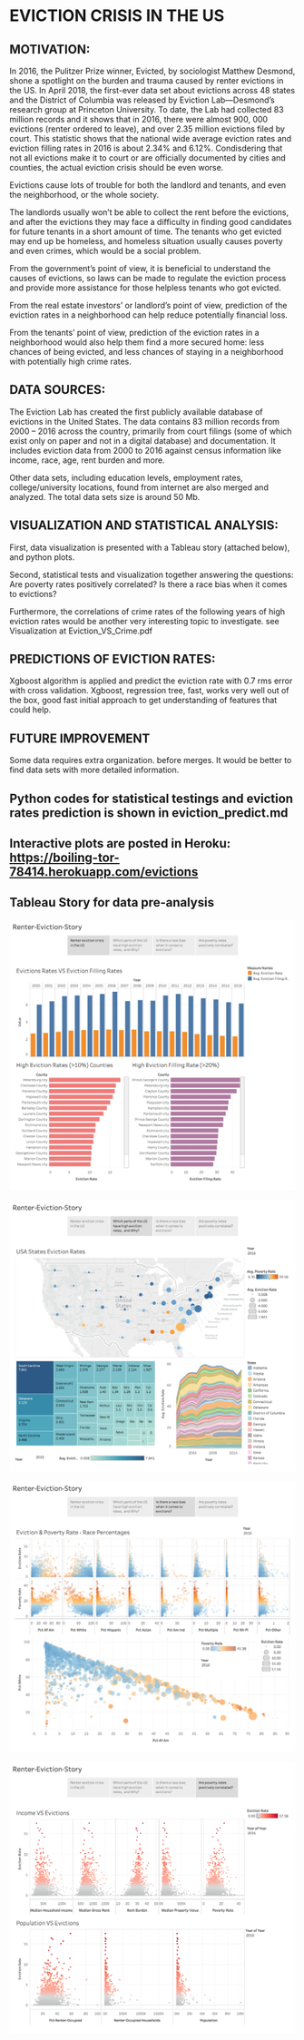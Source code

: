 
# EVICTION CRISIS IN THE US

## MOTIVATION:

In 2016, the Pulitzer Prize winner, Evicted, by sociologist Matthew Desmond, shone a spotlight on the burden and trauma caused by renter evictions in the US. In April 2018, the first-ever data set about evictions across 48 states and the District of Columbia was released by Eviction Lab—Desmond’s research group at Princeton University. To date, the Lab had collected 83 million records and it shows that in 2016, there were almost 900, 000 evictions (renter ordered to leave), and over 2.35 million evictions filed by court. This statistic shows that the national wide average eviction rates and eviction filling rates in 2016 is about 2.34% and 6.12%. Condisdering that not all evictions make it to court or are officially documented by cities and counties, the actual eviction crisis should be even worse.

Evictions cause lots of trouble for both the landlord and tenants, and even the neighborhood, or the whole society.

The landlords usually won’t be able to collect the rent before the evictions, and after the evictions they may face a difficulty in finding good candidates for future tenants in a short amount of time. The tenants who get evicted may end up be homeless, and homeless situation usually causes poverty and even crimes, which would be a social problem.

From the government’s point of view, it is beneficial to understand the causes of evictions, so laws can be made to regulate the eviction process and provide more assistance for those helpless tenants who got evicted.

From the real estate investors’ or landlord’s point of view, prediction of the eviction rates in a neighborhood can help reduce potentially financial loss.

From the tenants’ point of view, prediction of the eviction rates in a neighborhood would also help them find a more secured home: less chances of being evicted, and less chances of staying in a neighborhood with potentially high crime rates.

## DATA SOURCES:
The Eviction Lab has created the first publicly available database of evictions in the United States. The data contains 83 million records from 2000 – 2016 across the country, primarily from court filings (some of which exist only on paper and not in a digital database) and documentation. It includes eviction data from 2000 to 2016 against census information like income, race, age, rent burden and more.

Other data sets, including education levels, employment rates, college/university locations, found from internet are also merged and analyzed. 
The total data sets size is around 50 Mb.

## VISUALIZATION AND STATISTICAL ANALYSIS:
First, data visualization is presented with a Tableau story (attached below), and python plots.

Second, statistical tests and visualization together answering the questions: Are poverty rates positively correlated? Is there a race bias when it comes to evictions?

Furthermore, the correlations of crime rates of the following years of high eviction rates would be another very interesting topic to investigate. see Visualization at Eviction_VS_Crime.pdf

## PREDICTIONS OF EVICTION RATES:
Xgboost algorithm is applied and predict the eviction rate with 0.7 rms error with cross validation.
Xgboost, regression tree, fast, works very well out of the box, good fast initial approach to get understanding of features that could help.

## FUTURE IMPROVEMENT
Some data requires extra organization.   before merges. It would be better to find data sets with more detailed information.



## Python codes for statistical testings and eviction rates prediction is shown in eviction_predict.md

## Interactive plots are posted in Heroku: https://boiling-tor-78414.herokuapp.com/evictions


## Tableau Story for data pre-analysis

![](Renter-Eviction-Story1.png)

![](Renter-Eviction-Story2.png)

![](Renter-Eviction-Story3.png)

![](Renter-Eviction-Story4.png)
